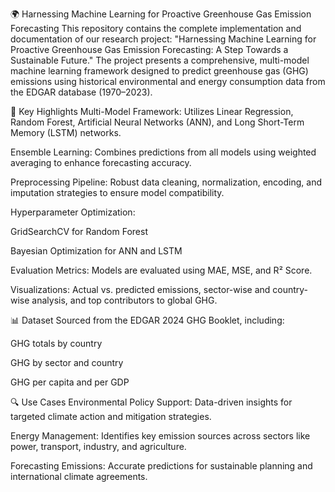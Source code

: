 
🌍 Harnessing Machine Learning for Proactive Greenhouse Gas Emission Forecasting
This repository contains the complete implementation and documentation of our research project: "Harnessing Machine Learning for Proactive Greenhouse Gas Emission Forecasting: A Step Towards a Sustainable Future." The project presents a comprehensive, multi-model machine learning framework designed to predict greenhouse gas (GHG) emissions using historical environmental and energy consumption data from the EDGAR database (1970–2023).

🧠 Key Highlights
Multi-Model Framework: Utilizes Linear Regression, Random Forest, Artificial Neural Networks (ANN), and Long Short-Term Memory (LSTM) networks.

Ensemble Learning: Combines predictions from all models using weighted averaging to enhance forecasting accuracy.

Preprocessing Pipeline: Robust data cleaning, normalization, encoding, and imputation strategies to ensure model compatibility.

Hyperparameter Optimization:

GridSearchCV for Random Forest

Bayesian Optimization for ANN and LSTM

Evaluation Metrics: Models are evaluated using MAE, MSE, and R² Score.

Visualizations: Actual vs. predicted emissions, sector-wise and country-wise analysis, and top contributors to global GHG.

📊 Dataset
Sourced from the EDGAR 2024 GHG Booklet, including:

GHG totals by country

GHG by sector and country

GHG per capita and per GDP

🔍 Use Cases
Environmental Policy Support: Data-driven insights for targeted climate action and mitigation strategies.

Energy Management: Identifies key emission sources across sectors like power, transport, industry, and agriculture.

Forecasting Emissions: Accurate predictions for sustainable planning and international climate agreements.
